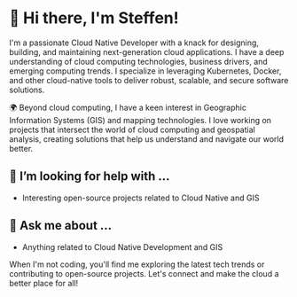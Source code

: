 <!--
**spohner/spohner** is a ✨ _special_ ✨ repository because its `README.md` (this file) appears on your GitHub profile.

Here are some ideas to get you started:

- 🔭 I’m currently working on ...
- 🌱 I’m currently learning ...
- 👯 I’m looking to collaborate on ...
- 🤔 I’m looking for help with ...
- 💬 Ask me about ...
- 📫 How to reach me: ...
- 😄 Pronouns: ...
- ⚡ Fun fact: ...
-->
# 👋 Hi there, I'm Steffen!

I'm a passionate Cloud Native Developer with a knack for designing, building, and maintaining next-generation cloud applications. I have a deep understanding of cloud computing technologies, business drivers, and emerging computing trends. I specialize in leveraging Kubernetes, Docker, and other cloud-native tools to deliver robust, scalable, and secure software solutions.

🌍 Beyond cloud computing, I have a keen interest in Geographic Information Systems (GIS) and mapping technologies. I love working on projects that intersect the world of cloud computing and geospatial analysis, creating solutions that help us understand and navigate our world better.

## 🤝 I’m looking for help with ...
- Interesting open-source projects related to Cloud Native and GIS

## 💬 Ask me about ...
- Anything related to Cloud Native Development and GIS

When I'm not coding, you'll find me exploring the latest tech trends or contributing to open-source projects. Let's connect and make the cloud a better place for all!
